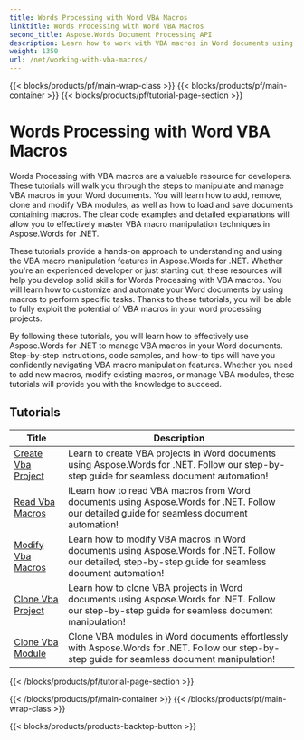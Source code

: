 ```yaml
---
title: Words Processing with Word VBA Macros
linktitle: Words Processing with Word VBA Macros
second_title: Aspose.Words Document Processing API
description: Learn how to work with VBA macros in Word documents using Aspose.Words for .NET. Complete tutorials with code samples to create, modify and run VBA macros in your Word documents.
weight: 1350
url: /net/working-with-vba-macros/
---
```


{{< blocks/products/pf/main-wrap-class >}}
{{< blocks/products/pf/main-container >}}
{{< blocks/products/pf/tutorial-page-section >}}

# Words Processing with Word VBA Macros

Words Processing with VBA macros are a valuable resource for developers. These tutorials will walk you through the steps to manipulate and manage VBA macros in your Word documents. You will learn how to add, remove, clone and modify VBA modules, as well as how to load and save documents containing macros. The clear code examples and detailed explanations will allow you to effectively master VBA macro manipulation techniques in Aspose.Words for .NET.

These tutorials provide a hands-on approach to understanding and using the VBA macro manipulation features in Aspose.Words for .NET. Whether you're an experienced developer or just starting out, these resources will help you develop solid skills for Words Processing with VBA macros. You will learn how to customize and automate your Word documents by using macros to perform specific tasks. Thanks to these tutorials, you will be able to fully exploit the potential of VBA macros in your word processing projects.

By following these tutorials, you will learn how to effectively use Aspose.Words for .NET to manage VBA macros in your Word documents. Step-by-step instructions, code samples, and how-to tips will have you confidently navigating VBA macro manipulation features. Whether you need to add new macros, modify existing macros, or manage VBA modules, these tutorials will provide you with the knowledge to succeed.

 ## Tutorials
| Title | Description |
| --- | --- |
| [Create Vba Project](./create-vba-project/) | Learn to create VBA projects in Word documents using Aspose.Words for .NET. Follow our step-by-step guide for seamless document automation! |
| [Read Vba Macros](./read-vba-macros/) | ILearn how to read VBA macros from Word documents using Aspose.Words for .NET. Follow our detailed guide for seamless document automation! |
| [Modify Vba Macros](./modify-vba-macros/) | Learn how to modify VBA macros in Word documents using Aspose.Words for .NET. Follow our detailed, step-by-step guide for seamless document automation! |
| [Clone Vba Project](./clone-vba-project/) | Learn how to clone VBA projects in Word documents using Aspose.Words for .NET. Follow our step-by-step guide for seamless document manipulation!|
| [Clone Vba Module](./clone-vba-module/) | Clone VBA modules in Word documents effortlessly with Aspose.Words for .NET. Follow our step-by-step guide for seamless document manipulation! |

{{< /blocks/products/pf/tutorial-page-section >}}

{{< /blocks/products/pf/main-container >}}
{{< /blocks/products/pf/main-wrap-class >}}

{{< blocks/products/products-backtop-button >}}
